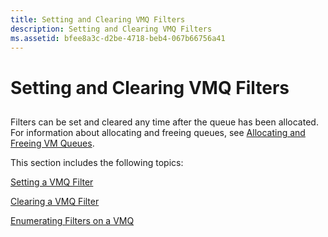 ```yaml
---
title: Setting and Clearing VMQ Filters
description: Setting and Clearing VMQ Filters
ms.assetid: bfee8a3c-d2be-4718-beb4-067b66756a41
---
```


# Setting and Clearing VMQ Filters


## <a href="" id="ddk-virtual-machine-queue-overview-nr"></a>


Filters can be set and cleared any time after the queue has been allocated. For information about allocating and freeing queues, see [Allocating and Freeing VM Queues](allocating-and-freeing-vm-queues.md).

This section includes the following topics:

[Setting a VMQ Filter](setting-a-vmq-filter.md)

[Clearing a VMQ Filter](clearing-a-vmq-filter.md)

[Enumerating Filters on a VMQ](enumerating-filters-on-a-vmq.md)

 

 





